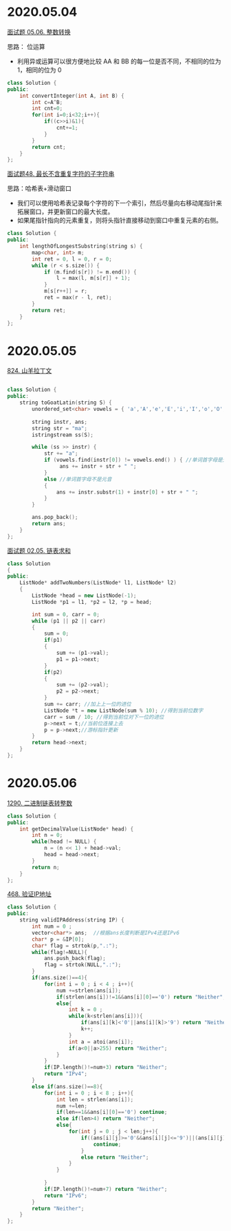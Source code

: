 # 2020.05.04 

[面试题 05.06. 整数转换](https://leetcode-cn.com/problems/convert-integer-lcci/)  

思路： 位运算 
* 利用异或运算可以很方便地比较 AA 和 BB 的每一位是否不同，不相同的位为 1，相同的位为 0

```cpp
class Solution {
public:
    int convertInteger(int A, int B) {
        int c=A^B;
        int cnt=0;
        for(int i=0;i<32;i++){
            if((c>>i)&1){
                cnt+=1;
            }
        }
        return cnt;
    }
};
```
[面试题48. 最长不含重复字符的子字符串](https://leetcode-cn.com/problems/zui-chang-bu-han-zhong-fu-zi-fu-de-zi-zi-fu-chuan-lcof/) 

思路：哈希表+滑动窗口 

* 我们可以使用哈希表记录每个字符的下一个索引，然后尽量向右移动尾指针来拓展窗口，并更新窗口的最大长度。
* 如果尾指针指向的元素重复，则将头指针直接移动到窗口中重复元素的右侧。

```c++
class Solution {
public:
    int lengthOfLongestSubstring(string s) {
        map<char, int> m;
        int ret = 0, l = 0, r = 0;
        while (r < s.size()) {
            if (m.find(s[r]) != m.end()) {
                l = max(l, m[s[r]] + 1);
            }
            m[s[r++]] = r;
            ret = max(r - l, ret);
        }
        return ret;
    }
};

```


# 2020.05.05 

[824. 山羊拉丁文](https://leetcode-cn.com/problems/goat-latin/)

```cpp

class Solution {
public:
    string toGoatLatin(string S) {
        unordered_set<char> vowels = { 'a','A','e','E','i','I','o','O','u','U' };
       
        string instr, ans;
        string str = "ma";
        istringstream ss(S);

        while (ss >> instr) { 
            str += "a";
            if (vowels.find(instr[0]) != vowels.end() ) { //单词首字母是元音
                 ans += instr + str + " ";
            }
            else //单词首字母不是元音
            {
                ans += instr.substr(1) + instr[0] + str + " ";
            }
        }

        ans.pop_back();
        return ans;
    }
};

```

[面试题 02.05. 链表求和](https://leetcode-cn.com/problems/sum-lists-lcci/) 

```cpp
class Solution
{
public:
    ListNode* addTwoNumbers(ListNode* l1, ListNode* l2)
    {
        ListNode *head = new ListNode(-1);
        ListNode *p1 = l1, *p2 = l2, *p = head;

        int sum = 0, carr = 0;
        while (p1 || p2 || carr) 
        {
            sum = 0;
            if(p1)
            {
                sum += (p1->val);
                p1 = p1->next;
            }
            if(p2)
            {
                sum += (p2->val);
                p2 = p2->next;
            }
            sum += carr; //加上上一位的进位
            ListNode *t = new ListNode(sum % 10); //得到当前位数字
            carr = sum / 10; //得到当前位对下一位的进位
            p->next = t;//当前位连接上去
            p = p->next;//游标指针更新
        }        
        return head->next;
    }
};

```

# 2020.05.06

[1290. 二进制链表转整数](https://leetcode-cn.com/problems/convert-binary-number-in-a-linked-list-to-integer/)

```cpp
class Solution {
public:
    int getDecimalValue(ListNode* head) {
        int n = 0;
        while(head != NULL) {
            n = (n << 1) + head->val;
            head = head->next;
        }
        return n;
    }
};
```



[468. 验证IP地址](https://leetcode-cn.com/problems/validate-ip-address/)


```cpp
class Solution {
public:
    string validIPAddress(string IP) {
        int num = 0 ;
        vector<char*> ans;  //根据ans长度判断是IPv4还是IPv6
        char* p = &IP[0];
        char* flag = strtok(p,".:");
        while(flag!=NULL){
            ans.push_back(flag);
            flag = strtok(NULL,".:");
        }
        if(ans.size()==4){
            for(int i = 0 ; i < 4 ; i++){
                num +=strlen(ans[i]);
                if(strlen(ans[i])!=1&&ans[i][0]=='0') return "Neither";
                else{
                    int k = 0 ;
                    while(k<strlen(ans[i])){
                        if(ans[i][k]<'0'||ans[i][k]>'9') return "Neither";
                        k++;
                    }
                    int a = atoi(ans[i]);
                    if(a<0||a>255) return "Neither";
                }  
            }
            if(IP.length()!=num+3) return "Neither";
            return "IPv4";
        }
        else if(ans.size()==8){
            for(int i = 0 ; i < 8 ; i++){
                int len = strlen(ans[i]);
                num +=len;
                if(len==1&&ans[i][0]=='0') continue;
                else if(len>4) return "Neither";
                else{
                    for(int j = 0 ; j < len;j++){
                        if((ans[i][j]>='0'&&ans[i][j]<='9')||(ans[i][j]>='A'&&ans[i][j]<='F')||(ans[i][j]>='a'&&ans[i][j]<='f')){
                            continue;
                        }
                        else return "Neither";
                    }
                }
                
            }
            if(IP.length()!=num+7) return "Neither";
            return "IPv6";
        }
        return "Neither";
    }
};

```
